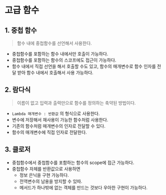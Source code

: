 # 고급 함수

## 1. 중첩 함수

> 함수 내에 중첩함수를 선언해서 사용한다.

- 중첩함수를 포함하는 함수 내에서만 호출이 가능하다.
- 중첩함수를 포함하는 함수의 스코프에도 접근이 가능하다.
- 함수 내에서 직접 선언을 해서 호출할 수도 있고, 함수의 매개변수로 함수 인자를 전달 받아 함수 내에서 호출해서 사용 가능하다.



## 2. 람다식

> 이름이 없고 입력과 출력만으로 함수를 정의하는 축약된 방법이다.

- `Lambda 매개변수 : 반환값` 의 형식으로 사용한다.
- 변수에 저장해서 재사용이 가능한 함수처럼 사용한다.
- 기존의 함수처럼 매개변수의 인자로 전달할 수 있다.
- 함수의 매개변수에 직접 인자로 전달한다.



## 3. 클로저

- 중첩함수에서 중첩함수를 포함하는 함수의 scope에 접근 가능하다.
- 중첩함수 자체를 반환값으로 사용하면
  - 정보 은닉을 구현 가능하다.
  - 전역변수의 남용을 방지할 수 있따.
  - 메서드가 하나밖에 없는 객체를 만드는 것보다 우아한 구현이 가능하다.